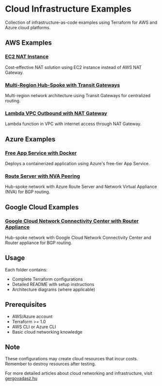 # Cloud Infrastructure Examples

Collection of infrastructure-as-code examples using Terraform for AWS and Azure cloud platforms.

## AWS Examples

### [EC2 NAT Instance](aws-ec2-nat-instance/)
Cost-effective NAT solution using EC2 instance instead of AWS NAT Gateway.

### [Multi-Region Hub-Spoke with Transit Gateways](aws-multi-region-hub-spoke-with-transit-gateways/)
Multi-region network architecture using Transit Gateways for centralized routing.

### [Lambda VPC Outbound with NAT Gateway](aws-lambda-vpc-outbound-with-nat-gateway/)
Lambda function in VPC with internet access through NAT Gateway.

## Azure Examples

### [Free App Service with Docker](azure-free-app-service-with-docker/)
Deploys a containerized application using Azure's free-tier App Service.

### [Route Server with NVA Peering](azure-route-server-peering-nva/)
Hub-spoke network with Azure Route Server and Network Virtual Appliance (NVA) for BGP routing.

## Google Cloud Examples

### [Google Cloud Network Connectivity Center with Router Appliance](google-cloud-ncc-router-appliance/)
Hub-spoke network with Google Cloud Network Connectivity Center and Router appliance for BGP routing.

## Usage

Each folder contains:
- Complete Terraform configurations
- Detailed README with setup instructions
- Architecture diagrams (where applicable)

## Prerequisites

- AWS/Azure account
- Terraform >= 1.0
- AWS CLI or Azure CLI
- Basic cloud networking knowledge

## Note
These configurations may create cloud resources that incur costs. Remember to destroy resources after testing.

For more detailed articles about cloud networking and infrastructure, visit [gergovadasz.hu](https://gergovadasz.hu)
